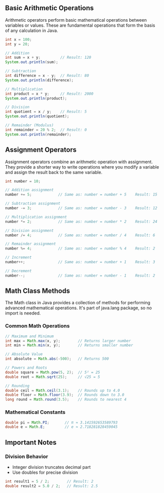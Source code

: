 ## Basic Arithmetic Operations
Arithmetic operators perform basic mathematical operations between variables or values. These are fundamental operations that form the basis of any calculation in Java.

```java
int x = 100;
int y = 20;

// Addition
int sum = x + y;         // Result: 120
System.out.println(sum);

// Subtraction
int difference = x - y;  // Result: 80
System.out.println(difference);

// Multiplication
int product = x * y;     // Result: 2000
System.out.println(product);

// Division
int quotient = x / y;    // Result: 5
System.out.println(quotient);

// Remainder (Modulus)
int remainder = 20 % 2;  // Result: 0
System.out.println(remainder);
```

## Assignment Operators
Assignment operators combine an arithmetic operation with assignment. They provide a shorter way to write operations where you modify a variable and assign the result back to the same variable.

```java
int number = 10;

// Addition assignment
number += 5;            // Same as: number = number + 5    Result: 15

// Subtraction assignment
number -= 3;            // Same as: number = number - 3    Result: 12

// Multiplication assignment
number *= 2;            // Same as: number = number * 2    Result: 24

// Division assignment
number /= 4;            // Same as: number = number / 4    Result: 6

// Remainder assignment
number %= 4;            // Same as: number = number % 4    Result: 2

// Increment
number++;               // Same as: number = number + 1    Result: 3

// Decrement
number--;               // Same as: number = number - 1    Result: 2
```

## Math Class Methods
The Math class in Java provides a collection of methods for performing advanced mathematical operations. It's part of java.lang package, so no import is needed.

### Common Math Operations
```java
// Maximum and Minimum
int max = Math.max(x, y);        // Returns larger number
int min = Math.min(x, y);        // Returns smaller number

// Absolute Value
int absolute = Math.abs(-500);   // Returns 500

// Powers and Roots
double square = Math.pow(5, 2);  // 5² = 25
double root = Math.sqrt(25);     // √25 = 5

// Rounding
double ceil = Math.ceil(3.1);    // Rounds up to 4.0
double floor = Math.floor(3.9);  // Rounds down to 3.0
long round = Math.round(3.5);    // Rounds to nearest 4
```

### Mathematical Constants
```java
double pi = Math.PI;       // π ≈ 3.141592653589793
double e = Math.E;         // e ≈ 2.718281828459045
```

## Important Notes

### Division Behavior
- Integer division truncates decimal part
- Use doubles for precise division
```java
int result1 = 5 / 2;        // Result: 2
double result2 = 5.0 / 2;   // Result: 2.5
```

